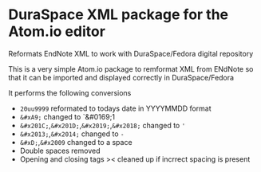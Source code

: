# DuraSpace XML package for the Atom.io editor

Reformats EndNote XML to work with DuraSpace/Fedora digital repository

This is a very simple Atom.io package to remformat XML from ENdNote so that
it can be imported and displayed correctly in DuraSpace/Fedora

It performs the following conversions

* `20uu9999` reformated to todays date in YYYYMMDD format
* `&#xA9;` changed to `&amp;#0169;1
* `&#x201C;`,`&#x201D;`,`&#x2019;`,`&#x2018;` changed to `'`
* `&#x2013;`,`&#x2014;` changed to `-`
* `&#xD;`,`&#x2009` changed to a space ` `
* Double spaces removed
* Opening and closing tags >< cleaned up if incrrect spacing is present

